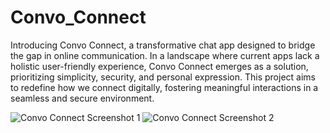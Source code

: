 # Convo_Connect

Introducing Convo Connect, a transformative chat app designed to bridge the gap in online communication. In a landscape where current apps lack a holistic user-friendly experience, Convo Connect emerges as a solution, prioritizing simplicity, security, and personal expression. This project aims to redefine how we connect digitally, fostering meaningful interactions in a seamless and secure environment.

![Convo Connect Screenshot 1](https://github.com/user-attachments/assets/3c3e8a63-5cc9-4f37-9c55-ac32c52bdfb9)
![Convo Connect Screenshot 2](https://github.com/user-attachments/assets/954855a2-9df2-42db-b65c-9eb082b09329)
